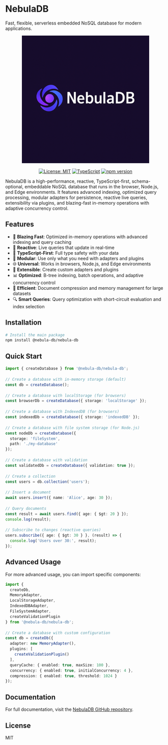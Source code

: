# NebulaDB

Fast, flexible, serverless embedded NoSQL database for modern applications.

<div align="center">
<img src="https://raw.githubusercontent.com/Nom-nom-hub/NebulaDB/main/assets/nebulalogo.png" alt="NebulaDB Logo" width="400" />

[![License: MIT](https://img.shields.io/badge/License-MIT-blue.svg)](https://opensource.org/licenses/MIT)
[![TypeScript](https://img.shields.io/badge/TypeScript-5.3-blue)](https://www.typescriptlang.org/)
[![npm version](https://img.shields.io/badge/npm-v0.1.0-blue)](https://www.npmjs.com/package/@nebula-db/nebula-db)
</div>

NebulaDB is a high-performance, reactive, TypeScript-first, schema-optional, embeddable NoSQL database that runs in the browser, Node.js, and Edge environments. It features advanced indexing, optimized query processing, modular adapters for persistence, reactive live queries, extensibility via plugins, and blazing-fast in-memory operations with adaptive concurrency control.

## Features

- 🚀 **Blazing Fast**: Optimized in-memory operations with advanced indexing and query caching
- 🔄 **Reactive**: Live queries that update in real-time
- 📐 **TypeScript-First**: Full type safety with your data
- 🧩 **Modular**: Use only what you need with adapters and plugins
- 🌐 **Universal**: Works in browsers, Node.js, and Edge environments
- 🔌 **Extensible**: Create custom adapters and plugins
- 📊 **Optimized**: B-tree indexing, batch operations, and adaptive concurrency control
- 💾 **Efficient**: Document compression and memory management for large datasets
- 🔍 **Smart Queries**: Query optimization with short-circuit evaluation and index selection

## Installation

```bash
# Install the main package
npm install @nebula-db/nebula-db
```

## Quick Start

```typescript
import { createDatabase } from '@nebula-db/nebula-db';

// Create a database with in-memory storage (default)
const db = createDatabase();

// Create a database with localStorage (for browsers)
const browserDb = createDatabase({ storage: 'localStorage' });

// Create a database with IndexedDB (for browsers)
const indexedDb = createDatabase({ storage: 'indexedDB' });

// Create a database with file system storage (for Node.js)
const nodeDb = createDatabase({ 
  storage: 'fileSystem',
  path: './my-database'
});

// Create a database with validation
const validatedDb = createDatabase({ validation: true });

// Create a collection
const users = db.collection('users');

// Insert a document
await users.insert({ name: 'Alice', age: 30 });

// Query documents
const result = await users.find({ age: { $gt: 20 } });
console.log(result);

// Subscribe to changes (reactive queries)
users.subscribe({ age: { $gt: 30 } }, (result) => {
  console.log('Users over 30:', result);
});
```

## Advanced Usage

For more advanced usage, you can import specific components:

```typescript
import { 
  createDb, 
  MemoryAdapter, 
  LocalStorageAdapter,
  IndexedDBAdapter,
  FileSystemAdapter,
  createValidationPlugin
} from '@nebula-db/nebula-db';

// Create a database with custom configuration
const db = createDb({
  adapter: new MemoryAdapter(),
  plugins: [
    createValidationPlugin()
  ],
  queryCache: { enabled: true, maxSize: 100 },
  concurrency: { enabled: true, initialConcurrency: 4 },
  compression: { enabled: true, threshold: 1024 }
});
```

## Documentation

For full documentation, visit the [NebulaDB GitHub repository](https://github.com/Nom-nom-hub/NebulaDB).

## License

MIT
